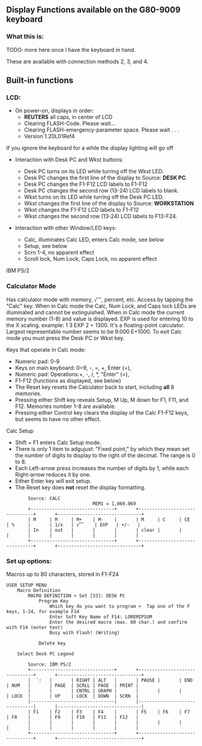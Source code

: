 ## Display Functions available on the G80-9009 keyboard

### What this is:

TODO:  more here once I have the keyboard in hand.

These are available with connection methods 2, 3, and 4.

## Built-in functions

### LCD:

* On power-on, displays in order:
    * **REUTERS** all caps, in center of LCD
    * Clearing FLASH-Code. Please wait...
    * Clearing FLASH-emergency-parameter space. Please wait . . . 
    * Version 1.20L01Ref4

If you ignore the keyboard for a while the display lighting will go off

* Interaction with Desk PC and Wkst buttons:
    * Desk PC turns on its LED while turring off the Wkst LED.
    * Desk PC changes the first line of the display to Source:  **DESK PC**.
    * Desk PC changes the F1-F12 LCD labels to F1-F12
    * Desk PC changes the second row (13-24) LCD labels to blank.
    * Wkst turns on its LED while turring off the Desk PC LED.
    * Wkst changes the first line of the display to Source:  **WORKSTATION**
    * Wkst changes the F1-F12 LCD labels to F1-F12
    * Wkst changes the second row (13-24) LCD labels to F13-F24.

* Interaction with other Window/LED keys:
    * Calc, illuminates Calc LED, enters Calc mode, see below
    * Setup, see below
    * Scrn 1-4, no apparent effect
    * Scroll lock, Num Lock, Caps Lock, no apparent effect
    
    
    
IBM PS/2



### Calculator Mode
Has calculator mode with memory, ```√⎺```, percent, etc. Access by tapping the "Calc" key.
When in Calc mode the Calc, Num Lock, and Caps lock LEDs are illuminated and cannot be extinguished.
When in Calc mode the current memory number (1-8) and value is displayed.
EXP is used for entering 10 to the X scaling. example: 1 3 EXP 2 = 1300.
It's a floating-point calculator. Largest representable number seems to be 9.000 E+1000.
To exit Calc mode you must press the Desk PC or Wkst key.

Keys that operate in Calc mode:

* Numeric pad: 0-9
* Keys on main keyboard: 0=9, -, =, +, Enter (=), 
* Numeric pad: Operations:+, -, /, *, "Enter" (=),
* F1-F12 (functions as displayed, see below)
* The Reset key resets the Calculator back to start, including **all** 8 memories. 
* Pressing either Shift key reveals Setup, M Up, M down for F1, F11, and F12. Memories number 1-8 are available.
* Pressing either Control key clears the display of the Calc F1-F12 keys, but seems to have no other effect.

Calc Setup

* Shift + F1 enters Calc Setup mode.
* There is only 1 item to adgujust: "Fixed point," by which they mean set the
number of digits to display to the right of the decimal. The range is 0 to 8.
* Each Left-arrow press increases the number of digits by 1, while each Right-arrow reduces it by one.
* Either Enter key will exit setup.
* The Reset key does **not** reset the display formatting.

```
        Source: CALC
                                MEM1 = 1,069.069
        +-------------------------------+       +-------------------------------+       +-------------------------------+
        | M     | M     | M+    | M-    |       | M     | C     | CE    | %     |       | 1/x   | √⎺    | EXP   | +/-   |
        | In    | out   |       |       |       | clear |       |       |       |       |       |       |       |       |
        +-------------------------------+       +-------------------------------+       +-------------------------------+
```

### Set up options:

Macros up to 80 characters, stored in F1-F24

```
USER SETUP MENU
    Macro Definition
        MACRO DEFINITION > Set [33]: DESK PC
            Program Key
                Which key do you want to program >  Tap one of the F keys, 1-24, for example F14
                Enter Soft Key Name of F14: LOREMIPSUM
                Enter the desired macro (max. 80 char.) and confirm with F14 (enter text)
                Busy with Flash! (Writing)
        
            Delete key
            
    Select Desk PC Legend

        Source: IBM PS/2
        +-------------------------------+       +-------------------------------+       +-------------------------------+
        |  `:   |       | RIGHT | ALT   |       | PAUSE |       | END   | NUM   |       | PAGE  | SCRLL | PAGE  | PRINT |
        |       |       | CNTRL | GRAPH |       |       |       |       | LOCK  |       | UP    | LOCK  | DOWN  | SCRN  |
        |-------------------------------|       |-------------------------------|       |-------------------------------|
        | F1    | F2    | F3    | F4    |       | F5    | F6    | F7    | F8    |       | F9    | F10   | F11   | F12   |
        |       |       |       |       |       |       |       |       |       |       |       |       |       |       |
        +-------------------------------+       +-------------------------------+       +-------------------------------+

```
  